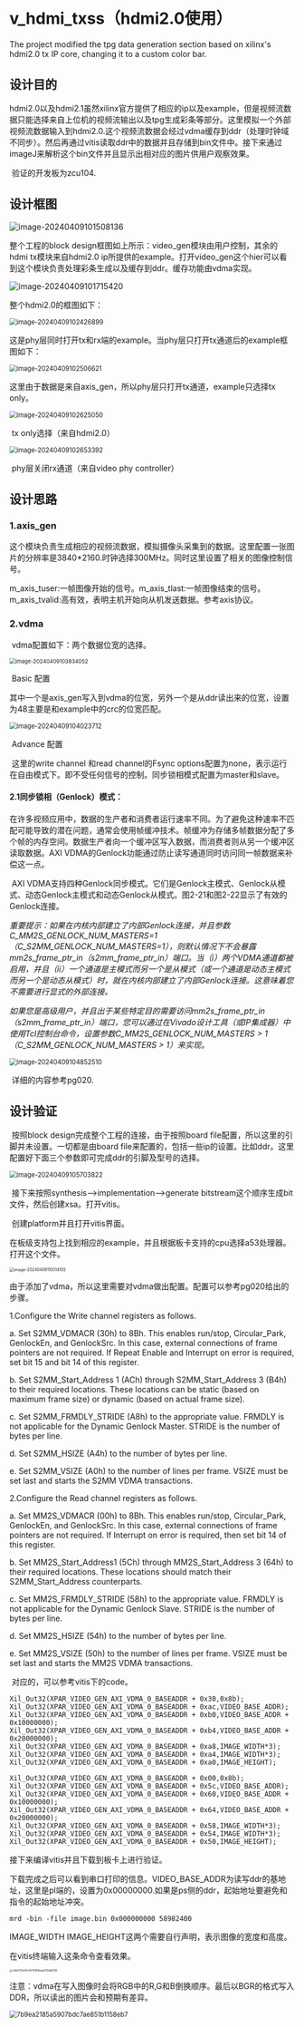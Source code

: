 # v_hdmi_txss（hdmi2.0使用）
The project modified the tpg data generation section based on xilinx's hdmi2.0 tx IP core, changing it to a custom color bar.

## 设计目的

​        hdmi2.0以及hdmi2.1虽然xilinx官方提供了相应的ip以及example，但是视频流数据只能选择来自上位机的视频流输出以及tpg生成彩条等部分。这里模拟一个外部视频流数据输入到hdmi2.0.这个视频流数据会经过vdma缓存到ddr（处理时钟域不同步）。然后再通过vitis读取ddr中的数据并且存储到bin文件中。接下来通过imageJ来解析这个bin文件并且显示出相对应的图片供用户观察效果。

​	验证的开发板为zcu104.

## 设计框图

<img src="E:\xilinx_axi\github\image\image-20240409101508136.png" alt="image-20240409101508136" style="zoom:100%;" />

整个工程的block design框图如上所示：video_gen模块由用户控制，其余的hdmi tx模块来自hdmi2.0 ip所提供的example。打开video_gen这个hier可以看到这个模块负责处理彩条生成以及缓存到ddr。缓存功能由vdma实现。

![image-20240409101715420](E:\xilinx_axi\github\image\image-20240409101715420.png)

整个hdmi2.0的框图如下：

<img src="E:\xilinx_axi\github\image\image-20240409102426899.png" alt="image-20240409102426899" style="zoom:80%;" />

这是phy层同时打开tx和rx端的example。当phy层只打开tx通道后的example框图如下：

<img src="E:\xilinx_axi\github\image\image-20240409102506621.png" alt="image-20240409102506621" style="zoom:80%;" />

这里由于数据是来自axis_gen，所以phy层只打开tx通道，example只选择tx only。

<img src="E:\xilinx_axi\github\image\image-20240409102625050.png" alt="image-20240409102625050" style="zoom:80%;" />

​														tx only选择（来自hdmi2.0）

<img src="E:\xilinx_axi\github\image\image-20240409102653392.png" alt="image-20240409102653392" style="zoom:80%;" />

​													phy层关闭rx通道（来自video phy controller）

## 设计思路

### 1.axis_gen

​	这个模块负责生成相应的视频流数据，模拟摄像头采集到的数据。这里配置一张图片的分辨率是3840*2160.时钟选择300MHz。同时这里设置了相关的图像控制信号。

​	m_axis_tuser:一帧图像开始的信号。m_axis_tlast:一帧图像结束的信号。m_axis_tvalid:高有效，表明主机开始向从机发送数据。参考axis协议。

### 2.vdma

​	vdma配置如下：两个数据位宽的选择。

<img src="E:\xilinx_axi\github\image\image-20240409103834052.png" alt="image-20240409103834052" style="zoom: 67%;" />



​										Basic 配置

​	其中一个是axis_gen写入到vdma的位宽，另外一个是从ddr读出来的位宽，设置为48主要是和example中的crc的位宽匹配。

<img src="E:\xilinx_axi\github\image\image-20240409104023712.png" alt="image-20240409104023712" style="zoom:80%;" />

​										Advance 配置

​	这里的write channel 和read channel的Fsync options配置为none，表示运行在自由模式下。即不受任何信号的控制。同步锁相模式配置为master和slave。

#### 2.1同步锁相（Genlock）模式：

​	在许多视频应用中，数据的生产者和消费者运行速率不同。为了避免这种速率不匹配可能导致的潜在问题，通常会使用帧缓冲技术。帧缓冲为存储多帧数据分配了多个帧的内存空间。数据生产者向一个缓冲区写入数据，而消费者则从另一个缓冲区读取数据。AXI VDMA的Genlock功能通过防止读写通道同时访问同一帧数据来补偿这一点。

​	AXI VDMA支持四种Genlock同步模式。它们是Genlock主模式、Genlock从模式、动态Genlock主模式和动态Genlock从模式。图2-21和图2-22显示了有效的Genlock连接。

*重要提示：如果在内核内部建立了内部Genlock连接，并且参数C_MM2S_GENLOCK_NUM_MASTERS=1（C_S2MM_GENLOCK_NUM_MASTERS=1），则默认情况下不会暴露mm2s_frame_ptr_in（s2mm_frame_ptr_in）端口。当（i）两个VDMA通道都被启用，并且（ii）一个通道是主模式而另一个是从模式（或一个通道是动态主模式而另一个是动态从模式）时，就在内核内部建立了内部Genlock连接。这意味着您不需要进行显式的外部连接。*

*如果您是高级用户，并且出于某些特定目的需要访问mm2s_frame_ptr_in（s2mm_frame_ptr_in）端口，您可以通过在Vivado设计工具（或IP集成器）中使用Tcl控制台命令，设置参数C_MM2S_GENLOCK_NUM_MASTERS > 1（C_S2MM_GENLOCK_NUM_MASTERS > 1）来实现。*

<img src="E:\xilinx_axi\github\image\image-20240409104852510.png" alt="image-20240409104852510" style="zoom:80%;" />

​	详细的内容参考pg020.

## 设计验证

​	按照block design完成整个工程的连接，由于按照board file配置，所以这里的引脚并未设置。一切都是由board file来配置的，包括一些ip的设置。比如ddr。这里配置好下面三个参数即可完成ddr的引脚及型号的选择。

<img src="E:\xilinx_axi\github\image\image-20240409105703822.png" alt="image-20240409105703822" style="zoom:80%;" />

​	接下来按照synthesis-->implementation-->generate bitstream这个顺序生成bit文件，然后创建xsa。打开vitis。

​	创建platform并且打开vitis界面。

​	在板级支持包上找到相应的example，并且根据板卡支持的cpu选择a53处理器。打开这个文件。

<img src="E:\xilinx_axi\github\image\image-20240409110014105.png" alt="image-20240409110014105" style="zoom:50%;" />

​	由于添加了vdma，所以这里需要对vdma做出配置。配置可以参考pg020给出的步骤。

1.Configure the Write channel registers as follows.

a.   Set S2MM_VDMACR (30h) to 8Bh. This enables run/stop, Circular_Park, GenlockEn, and GenlockSrc. In this case, external connections of frame pointers are not required. If Repeat Enable and Interrupt on error is required, set bit 15 and bit 14 of this register.

 b.   Set S2MM_Start_Address 1 (ACh) through S2MM_Start_Address 3 (B4h) to their required locations. These locations can be static (based on maximum frame size) or dynamic (based on actual frame size).

c.   Set S2MM_FRMDLY_STRIDE (A8h) to the appropriate value. FRMDLY is not applicable for the Dynamic Genlock Master. STRIDE is the number of bytes per line.

d.   Set S2MM_HSIZE (A4h) to the number of bytes per line.

e.   Set S2MM_VSIZE (A0h) to the number of lines per frame. VSIZE must be set last and starts the S2MM VDMA transactions.

2.Configure the Read channel registers as follows.

a.   Set MM2S_VDMACR (00h) to 8Bh. This enables run/stop, Circular_Park, GenlockEn, and GenlockSrc. In this case, external connections of frame pointers are not required. If Interrupt on error is required, then set bit 14 of this register.

b.   Set MM2S_Start_Address1 (5Ch) through MM2S_Start_Address 3 (64h) to their required locations. These locations should match their S2MM_Start_Address counterparts.

c.   Set MM2S_FRMDLY_STRIDE (58h) to the appropriate value. FRMDLY is not applicable for the Dynamic Genlock Slave. STRIDE is the number of bytes per line.

d.   Set MM2S_HSIZE (54h) to the number of bytes per line.

e.   Set MM2S_VSIZE (50h) to the number of lines per frame. VSIZE must be set last and starts the MM2S VDMA transactions.

​	对应的，可以参考vitis下的code。

	Xil_Out32(XPAR_VIDEO_GEN_AXI_VDMA_0_BASEADDR + 0x30,0x8b);
	Xil_Out32(XPAR_VIDEO_GEN_AXI_VDMA_0_BASEADDR + 0xac,VIDEO_BASE_ADDR);
	Xil_Out32(XPAR_VIDEO_GEN_AXI_VDMA_0_BASEADDR + 0xb0,VIDEO_BASE_ADDR + 0x10000000);
	Xil_Out32(XPAR_VIDEO_GEN_AXI_VDMA_0_BASEADDR + 0xb4,VIDEO_BASE_ADDR + 0x20000000);
	Xil_Out32(XPAR_VIDEO_GEN_AXI_VDMA_0_BASEADDR + 0xa8,IMAGE_WIDTH*3);
	Xil_Out32(XPAR_VIDEO_GEN_AXI_VDMA_0_BASEADDR + 0xa4,IMAGE_WIDTH*3);
	Xil_Out32(XPAR_VIDEO_GEN_AXI_VDMA_0_BASEADDR + 0xa0,IMAGE_HEIGHT);
	
	Xil_Out32(XPAR_VIDEO_GEN_AXI_VDMA_0_BASEADDR + 0x00,0x8b);
	Xil_Out32(XPAR_VIDEO_GEN_AXI_VDMA_0_BASEADDR + 0x5c,VIDEO_BASE_ADDR);
	Xil_Out32(XPAR_VIDEO_GEN_AXI_VDMA_0_BASEADDR + 0x60,VIDEO_BASE_ADDR + 0x10000000);
	Xil_Out32(XPAR_VIDEO_GEN_AXI_VDMA_0_BASEADDR + 0x64,VIDEO_BASE_ADDR + 0x20000000);
	Xil_Out32(XPAR_VIDEO_GEN_AXI_VDMA_0_BASEADDR + 0x58,IMAGE_WIDTH*3);
	Xil_Out32(XPAR_VIDEO_GEN_AXI_VDMA_0_BASEADDR + 0x54,IMAGE_WIDTH*3);
	Xil_Out32(XPAR_VIDEO_GEN_AXI_VDMA_0_BASEADDR + 0x50,IMAGE_HEIGHT);

接下来编译vitis并且下载到板卡上进行验证。

下载完成之后可以看到串口打印的信息。VIDEO_BASE_ADDR为读写ddr的基地址，这里是pl端的，设置为0x00000000.如果是ps侧的ddr，起始地址要避免和指令的起始地址冲突。

`mrd -bin -file image.bin 0x000000000 58982400`

IMAGE_WIDTH  IMAGE_HEIGHT这两个需要自行声明，表示图像的宽度和高度。

在vitis终端输入这条命令查看效果。

<img src="E:\xilinx_axi\github\image\cfde137b44c4570818eea51f2afb795.png" alt="cfde137b44c4570818eea51f2afb795" style="zoom: 33%;" />

注意：vdma在写入图像时会将RGB中的R,G和B倒换顺序。最后以BGR的格式写入DDR，所以读出的图片会和预期有差异。

<img src="E:\xilinx_axi\github\image\7b9ea2185a5907bdc7ae851b1158eb7.png" alt="7b9ea2185a5907bdc7ae851b1158eb7" style="zoom: 80%;" />
